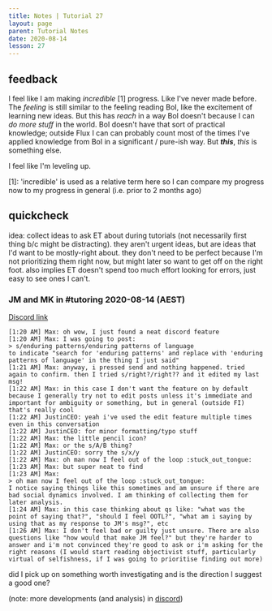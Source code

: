 ```yaml
---
title: Notes | Tutorial 27
layout: page
parent: Tutorial Notes
date: 2020-08-14
lesson: 27
---
```


## feedback

I feel like I am making *incredible* [1] progress. Like I've never made before. The *feeling* is still similar to the feeling reading BoI, like the excitement of learning new ideas. But this has *reach* in a way BoI doesn't because I can *do more stuff* in the world. BoI doesn't have that sort of practical knowledge; outside Flux I can can probably count most of the times I've applied knowledge from BoI in a significant / pure-ish way. But ***this***, *this* is something else.

I feel like I'm leveling up.

[1]: 'incredible' is used as a relative term here so I can compare my progress now to my progress in general (i.e. prior to 2 months ago)

## quickcheck

idea: collect ideas to ask ET about during tutorials (not necessarily first thing b/c might be distracting). they aren't urgent ideas, but are ideas that I'd want to be mostly-right about. they don't need to be perfect because I'm not prioritizing them right now, but might later so want to get off on the right foot. also implies ET doesn't spend too much effort looking for errors, just easy to see ones I can't.

### JM and MK in #tutoring 2020-08-14 (AEST)

[Discord link](https://discordapp.com/channels/304082867384745994/724819412502446091/743489088971341995)

    [1:20 AM] Max: oh wow, I just found a neat discord feature
    [1:20 AM] Max: I was going to post: 
    > s/enduring patterns/enduring patterns of language
    to indicate "search for 'enduring patterns' and replace with 'enduring patterns of language' in the thing I just said"
    [1:21 AM] Max: anyway, i pressed send and nothing happened. tried again to confirm. then I tried s/right?/right?? and it edited my last msg!
    [1:22 AM] Max: in this case I don't want the feature on by default because I generally try not to edit posts unless it's immediate and important for ambiguity or something, but in general (outside FI) that's really cool
    [1:22 AM] JustinCEO: yeah i've used the edit feature multiple times even in this conversation
    [1:22 AM] JustinCEO: for minor formatting/typo stuff
    [1:22 AM] Max: the little pencil icon?
    [1:22 AM] Max: or the s/A/B thing?
    [1:22 AM] JustinCEO: sorry the s/x/y
    [1:22 AM] Max: oh man now I feel out of the loop :stuck_out_tongue:
    [1:23 AM] Max: but super neat to find
    [1:23 AM] Max:
    > oh man now I feel out of the loop :stuck_out_tongue:
    I notice saying things like this sometimes and am unsure if there are bad social dynamics involved. I am thinking of collecting them for later analysis.
    [1:24 AM] Max: in this case thinking about qs like: "what was the point of saying that?", "should I feel OOTL?", "what am i saying by using that as my response to JM's msg?", etc
    [1:26 AM] Max: I don't feel bad or guilty just unsure. There are also questions like "how would that make JM feel?" but they're harder to answer and i'm not convinced they're good to ask or i'm asking for the right reasons (I would start reading objectivist stuff, particularly virtual of selfishness, if I was going to prioritise finding out more)

did I pick up on something worth investigating and is the direction I suggest a good one?

(note: more developments (and analysis) in [discord](https://discordapp.com/channels/304082867384745994/724819412502446091/743489088971341995))